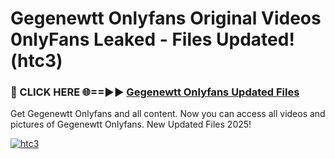 # Gegenewtt Onlyfans Original Videos 0nlyFans Leaked - Files Updated! (htc3)

<h3>🔴 CLICK HERE 🌐==►► <a href="https://tinyurl.com/2m67pmp6" rel="nofollow">Gegenewtt Onlyfans Updated Files</a></h3>

Get Gegenewtt Onlyfans and all content. Now you can access all videos and pictures of Gegenewtt Onlyfans. New Updated Files 2025!

[![htc3](https://i.imgur.com/H4QAA4z.gif)](https://tinyurl.com/2m67pmp6)